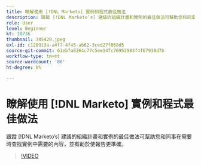 ```yaml
---
title: 瞭解使用 [!DNL Marketo] 實例和程式最佳做法
description: 跟蹤 [!DNL Marketo’s] 建議的組織計畫和實例的最佳做法可幫助您和同事在需要時查找實例中需要的內容，並有助於使報告更準確。
role: User
level: Beginner
kt: 10736
thumbnail: 345420.jpeg
exl-id: c128913a-a4f7-4f45-ab62-3ced27f068d5
source-git-commit: 61eb7a8264c77c5ee147c76952983f4f67938d7b
workflow-type: tm+mt
source-wordcount: '86'
ht-degree: 0%

---
```


# 瞭解使用 [!DNL Marketo] 實例和程式最佳做法

跟蹤 [!DNL Marketo’s] 建議的組織計畫和實例的最佳做法可幫助您和同事在需要時查找實例中需要的內容，並有助於使報告更準確。

>[!VIDEO](https://video.tv.adobe.com/v/345420/?quality=12&learn=on)

